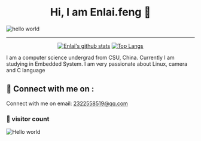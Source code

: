 <h1 align="center" > Hi, I am Enlai.feng 👋</h1>

![hello world](https://github.com/hayat-tamboli/hayat-tamboli/raw/master/hello-world.png)

<hr/>

<div align="center">


[![Enlai's github stats](https://github-readme-stats.vercel.app/api?username=Keyman-ai&show_icons=true&title_color=2257EA&icon_color=2257EA&bg_color=f7f7f7)](https://github.com/anuraghazra/github-readme-stats)
[![Top Langs](https://github-readme-stats.vercel.app/api/top-langs/?username=Keyman-ai&title_color=2257EA&bg_color=f7f7f7&hide=html,css)](https://github.com/anuraghazra/github-readme-stats)

</div>


I am a computer science undergrad from CSU, China. Currently I am studying in Embedded System. I am very
passionate about Linux, camera and C language

## 🔗 Connect with me on :

Connect with me on email: 2322558519@qq.com

### 👀 visitor count

<img src="https://profile-counter.glitch.me/Keyman-ai/count.svg" alt="Hello world" />

